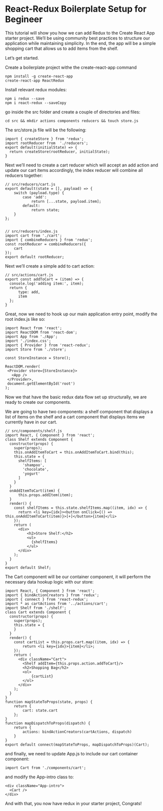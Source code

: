 # React-Redux Boilerplate Setup for Begineer

This tutorial will show you how we can add Redux to the Create React App starter project. We’ll be using community best practices to structure our application while maintaining simplicity. In the end, the app will be a simple shopping cart that allows us to add items from the shelf.

Let’s get started.

Create a boilerplate project withe the create-react-app command

    npm install -g create-react-app
    create-react-app ReactRedux

Install relevant redux modules:

    npm i redux --save
    npm i react-redux --saveCopy

go inside the src folder and create a couple of directories and files:

    cd src && mkdir actions components reducers && touch store.js

The src/store.js file will be the following:
 
    import { createStore } from 'redux';
    import rootReducer from  './reducers';
    export default(initialState) => {
      return createStore(rootReducer, initialState);
    }
  
Next we’ll need to create a cart reducer which will accept an add action and update our cart items accordingly, the index reducer will combine all reducers together:

    // src/reducers/cart.js
    export default(state = [], payload) => {
        switch (payload.type) {
            case 'add':
                return [...state, payload.item];
            default:
                return state;
        }
    };


    // src/reducers/index.js
    import cart from './cart';
    import { combineReducers } from 'redux';
    const rootReducer = combineReducers({
        cart
    });
    export default rootReducer;
    
Next we’ll create a simple add to cart action:

    // src/actions/cart.js
    export const addToCart = (item) => {
      console.log('adding item:', item);
      return {
          type: add,
          item
      };
    }
    
Great, now we need to hook up our main application entry point, modify the root index.js like so:


    import React from 'react';
    import ReactDOM from 'react-dom';
    import App from './App';
    import './index.css';
    import { Provider } from 'react-redux';
    import Store from './store';

    const StoreInstance = Store();

    ReactDOM.render(
     <Provider store={StoreInstance}>
       <App />
     </Provider>,
     document.getElementById('root')
    );
    
Now we that have the basic redux data flow set up structurally, we are ready to create our components.

We are going to have two components: a shelf component that displays a list of items on the shelf and a cart component that displays items we currently have in our cart.


    // src/components/shelf.js
    import React, { Component } from 'react';
    class Shelf extends Component {
      constructor(props) {
        super(props);
        this.onAddItemToCart = this.onAddItemToCart.bind(this);
        this.state = {
          shelfItems: [
            'shampoo',
            'chocolate',
            'yogurt'
          ]
        }
      }
      onAddItemToCart(item) {
          this.props.addItem(item);
      }
      render() {
        const shelfItems = this.state.shelfItems.map((item, idx) => {
          return <li key={idx}><button onClick={() => this.onAddItemToCart(item)}>[+]</button>{item}</li>
        });
        return (
          <div>
              <h2>Store Shelf:</h2>
              <ul>
                {shelfItems}
              </ul>
          </div>
        );
      }
    }
    export default Shelf;
    
The Cart component will be our container component, it will perform the necessary data hookup logic with our store:

    import React, { Component } from 'react';
    import { bindActionCreators } from 'redux';
    import { connect } from 'react-redux';
    import * as cartActions from '../actions/cart';
    import Shelf from './shelf';
    class Cart extends Component {
      constructor(props) {
        super(props);
        this.state = {
        }
      }
      render() {
        const cartList = this.props.cart.map((item, idx) => {
            return <li key={idx}>{item}</li>;
        });
        return (
          <div className="Cart">
            <Shelf addItem={this.props.action.addToCart}/>
            <h2>Shopping Bag</h2>
            <ol>
                {cartList}
            </ol>
          </div>
        );
      }
    }
    function mapStateToProps(state, props) {
        return {
            cart: state.cart
        };
    }
    function mapDispatchToProps(dispatch) {
        return {
            actions: bindActionCreators(cartActions, dispatch)
        }
    }
    export default connect(mapStateToProps, mapDispatchToProps)(Cart);
    
and finally, we need to update App.js to include our cart container component:

    import Cart from './components/cart';

and modify the App-intro class to:

    <div className="App-intro">
      <Cart />
    </div>

And with that, you now have redux in your starter project, Congrats!
